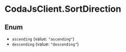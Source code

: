 # CodaJsClient.SortDirection

## Enum

* `ascending` (value: `"ascending"`)
* `descending` (value: `"descending"`)
